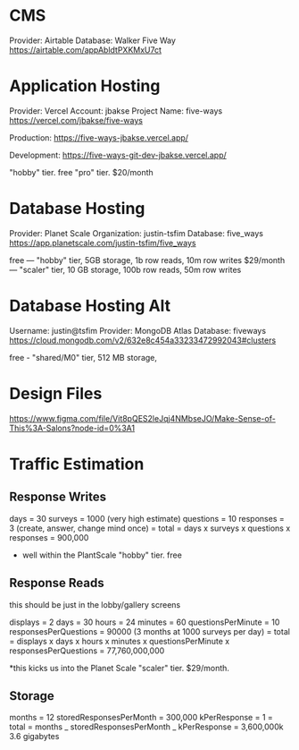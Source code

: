 # CMS

Provider: Airtable
Database: Walker Five Way
https://airtable.com/appAbldtPXKMxU7ct

# Application Hosting

Provider: Vercel
Account: jbakse
Project Name: five-ways
https://vercel.com/jbakse/five-ways

Production:
https://five-ways-jbakse.vercel.app/

Development:
https://five-ways-git-dev-jbakse.vercel.app/

"hobby" tier. free
"pro" tier. $20/month

# Database Hosting

Provider: Planet Scale
Organization: justin-tsfim
Database: five_ways
https://app.planetscale.com/justin-tsfim/five_ways

free — "hobby" tier, 5GB storage, 1b row reads, 10m row writes
$29/month — "scaler" tier, 10 GB storage, 100b row reads, 50m row writes

# Database Hosting Alt

Username: justin@tsfim
Provider: MongoDB Atlas
Database: fiveways
https://cloud.mongodb.com/v2/632e8c454a33233472992043#clusters

free - "shared/M0" tier, 512 MB storage,

# Design Files

https://www.figma.com/file/Vit8pQES2leJqj4NMbseJO/Make-Sense-of-This%3A-Salons?node-id=0%3A1

# Traffic Estimation

## Response Writes

days = 30
surveys = 1000 (very high estimate)
questions = 10
responses = 3 (create, answer, change mind once)
= total = days x surveys x questions x responses = 900,000

- well within the PlantScale "hobby" tier. free

## Response Reads

this should be just in the lobby/gallery screens

displays = 2
days = 30
hours = 24
minutes = 60
questionsPerMinute = 10
responsesPerQuestions = 90000 (3 months at 1000 surveys per day)
= total = displays x days x hours x minutes x questionsPerMinute x responsesPerQuestions = 77,760,000,000

\*this kicks us into the Planet Scale "scaler" tier. $29/month.

## Storage

months = 12
storedResponsesPerMonth = 300,000
kPerResponse = 1
= total = months _ storedResponsesPerMonth _ kPerResponse = 3,600,000k
3.6 gigabytes

